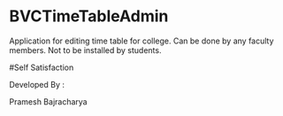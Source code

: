 # BVCTimeTableAdmin
Application for editing time table for college. Can be done by any faculty members. Not to be installed by students.

#Self Satisfaction 

Developed By : 

Pramesh Bajracharya
